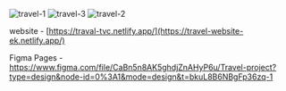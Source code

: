 
![travel-1](https://github.com/tharukanadu/Travel-Website-/assets/91652221/39c997ec-2fb7-4969-ac86-16adf82f4790)
![travel-3](https://github.com/tharukanadu/Travel-Website-/assets/91652221/aadc961c-e9b4-4014-a363-f5952cdf6d2a)
![travel-2](https://github.com/tharukanadu/Travel-Website-/assets/91652221/9329c774-f1c8-4d5f-bcfd-7f5e94e450cd)





website - [https://traval-tvc.netlify.app/](https://travel-website-ek.netlify.app/)

Figma Pages - https://www.figma.com/file/CaBn5n8AK5ghdjZnAHyP6u/Travel-project?type=design&node-id=0%3A1&mode=design&t=bkuL8B6NBgFp36zq-1
